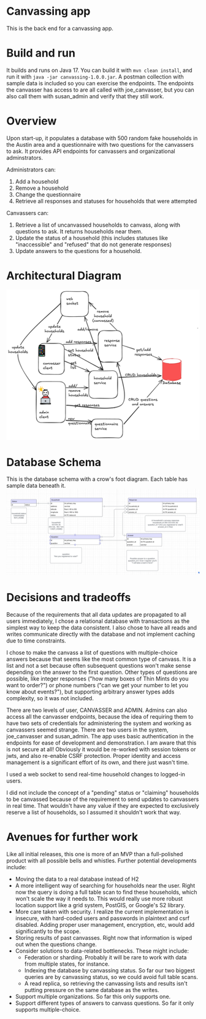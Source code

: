 # Canvassing app
This is the back end for a canvassing app.

# Build and run
It builds and runs on Java 17. You can build it with `mvn clean install`, and run it with `java -jar canvassing-1.0.0.jar`. 
A postman collection with sample data is included so you can exercise the endpoints. The endpoints the canvasser
has access to are all called with joe_canvasser, but you can also call them with susan_admin and verify that they still work.

# Overview
Upon start-up, it populates a database with 500 random fake households in the Austin area and a 
questionnaire with two questions for the canvassers to ask. It provides API endpoints for canvassers and organizational adminstrators.

Administrators can:
1. Add a household
2. Remove a household
3. Change the questionnaire
4. Retrieve all responses and statuses for households that were attempted

Canvassers can:
1. Retrieve a list of uncanvassed households to canvass, along with questions to ask. It returns households near them.
2. Update the status of a household (this includes statuses like "inaccessible" and "refused" that do not generate responses)
3. Update answers to the questions for a household.

# Architectural Diagram
![Diagram](https://github.com/vmacdougal/canvassing/blob/main/canvassArchitecture.png)

# Database Schema
This is the database schema with a crow's foot diagram. Each table has sample data beneath it.
![Schema](https://github.com/vmacdougal/canvassing/blob/main/canvassingDatabase.png)
# Decisions and tradeoffs
Because of the requirements that all data updates are propagated to all users immediately,
I chose a relational database with transactions as the simplest way to keep the data consistent. 
I also chose to have all reads and writes communicate directly with the database and not implement caching 
due to time constraints. 

I chose to make the canvass a list of questions with multiple-choice answers because that seems
like the most common type of canvass. It is a list and not a set because often subsequent questions won't make sense
depending on the answer to the first question. Other types of questions are possible, like integer responses
("how many boxes of Thin Mints do you want to order?") or phone numbers ("can we get your number to 
let you know about events?"), but supporting arbitrary answer types adds complexity, so it was not included. 

There are two levels of user, CANVASSER and ADMIN. Admins can also access all the canvasser endpoints, because
the idea of requiring them to have two sets of credentials for administering the system and working as canvassers seemed strange.
There are two users in the system, joe_canvasser and susan_admin. The app uses basic authentication in the endpoints for 
ease of development and demonstration. I am aware that this is not secure at all! Obviously it would be re-worked with session tokens
or jwts, and also re-enable CSRF protection. Proper identity and access management is a significant effort of its own,
and there just wasn't time.

I used a web socket to send real-time household changes to logged-in users.

I did not include the concept of a "pending" status or "claiming" households to be canvassed because of the requirement 
to send updates to canvassers in real time. That wouldn't have any value if they are expected to exclusively reserve a list 
of households, so I assumed it shouldn't work that way.

# Avenues for further work
Like all initial releases, this one is more of an MVP than a full-polished product with all possible bells and whistles.
Further potential developments include:
* Moving the data to a real database instead of H2 
* A more intelligent way of searching for households near the user. Right now the query is doing a full table scan to find these households, which won't scale the way it needs to. This would really use more robust location support like a grid system, PostGIS, or Google's S2 library.
* More care taken with security. I realize the current implementation is insecure, with hard-coded users and passwords in plaintext and csrf disabled. Adding proper user management, encryption, etc, would add significantly to the scope.
* Storing results of past canvasses. Right now that information is wiped out when the questions change.
* Consider solutions to data-related bottlenecks. These might include:
    * Federation or sharding. Probably it will be rare to work with data from multiple states, for instance.
    * Indexing the database by canvassing status. So far our two biggest queries are by canvassing status, so we could avoid full table scans.
    * A read replica, so retrieving the canvassing lists and results isn't putting pressure on the same database as the writes.
* Support multiple organizations. So far this only supports one.
* Support different types of answers to canvass questions. So far it only supports multiple-choice.
